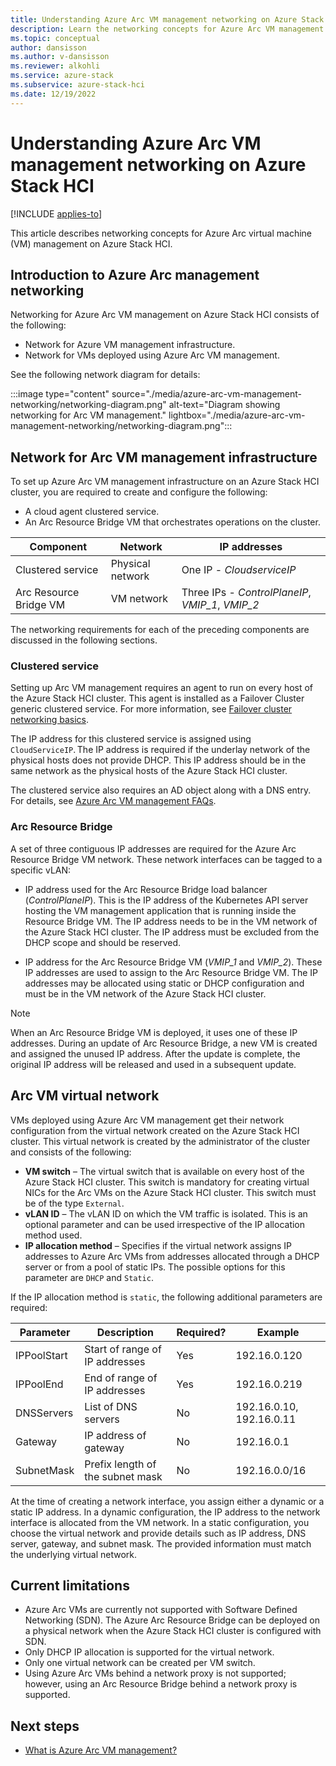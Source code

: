 ```yaml
---
title: Understanding Azure Arc VM management networking on Azure Stack HCI
description: Learn the networking concepts for Azure Arc VM management on Azure Stack HCI.
ms.topic: conceptual
author: dansisson
ms.author: v-dansisson
ms.reviewer: alkohli
ms.service: azure-stack
ms.subservice: azure-stack-hci
ms.date: 12/19/2022
---
```


# Understanding Azure Arc VM management networking on Azure Stack HCI

[!INCLUDE [applies-to](../../includes/hci-applies-to-22h2-21h2.md)]

This article describes networking concepts for Azure Arc virtual machine (VM) management on Azure Stack HCI.

## Introduction to Azure Arc management networking

Networking for Azure Arc VM management on Azure Stack HCI consists of the following:

- Network for Azure VM management infrastructure.
- Network for VMs deployed using Azure Arc VM management.

See the following network diagram for details:

:::image type="content" source="./media/azure-arc-vm-management-networking/networking-diagram.png" alt-text="Diagram showing networking for Arc VM management." lightbox="./media/azure-arc-vm-management-networking/networking-diagram.png":::

## Network for Arc VM management infrastructure

To set up Azure Arc VM management infrastructure on an Azure Stack HCI cluster, you are required to create and configure the following:

- A cloud agent clustered service.
- An Arc Resource Bridge VM that orchestrates operations on the cluster.

|Component|Network|IP addresses|
|--|--|--|
|Clustered service|Physical network|One IP - *CloudserviceIP*|
|Arc Resource Bridge VM|VM network| Three IPs - *ControlPlaneIP*, *VMIP_1*, *VMIP_2*|

The networking requirements for each of the preceding components are discussed in the following sections.  

### Clustered service

Setting up Arc VM management requires an agent to run on every host of the Azure Stack HCI cluster. This agent is installed as a Failover Cluster generic clustered service. For more information, see [Failover cluster networking basics](https://techcommunity.microsoft.com/t5/failover-clustering/failover-clustering-networking-basics-and-fundamentals/ba-p/1706005).

The IP address for this clustered service is assigned using `CloudServiceIP`. The IP address is required if the underlay network of the physical hosts does not provide DHCP. This IP address should be in the same network as the physical hosts of the Azure Stack HCI cluster.

The clustered service also requires an AD object along with a DNS entry. For details, see [Azure Arc VM management FAQs](/manage/faqs-arc-enabled-vms#my-environment-doesnt-support-dns-or-active-directory-updates-how-can-i-successfully-deploy-arc-resource-bridge).

### Arc Resource Bridge

A set of three contiguous IP addresses are required for the Azure Arc Resource Bridge VM network. These network interfaces can be tagged to a specific vLAN:

- IP address used for the Arc Resource Bridge load balancer  (*ControlPlaneIP*). This is the IP address of the Kubernetes API server hosting the VM management application that is running inside the Resource Bridge VM. The IP address needs to be in the VM network of the Azure Stack HCI cluster. The IP address must be excluded from the DHCP scope and should be reserved.

- IP address for the Arc Resource Bridge VM (*VMIP_1* and *VMIP_2*). These IP addresses are used to assign to the Arc Resource Bridge VM. The IP addresses may be allocated using static or DHCP configuration and must be in the VM network of the Azure Stack HCI cluster.

> [!NOTE]
> When an Arc Resource Bridge VM is deployed, it uses one of these IP addresses. During an update of Arc Resource Bridge, a new VM is created and assigned the unused IP address. After the update is complete, the original IP address will be released and used in a subsequent update.

## Arc VM virtual network

VMs deployed using Azure Arc VM management get their network configuration from the virtual network created on the Azure Stack HCI cluster. This virtual network is created by the administrator of the cluster and consists of the following:

- **VM switch** – The virtual switch that is available on every host of the Azure Stack HCI cluster. This switch is mandatory for creating virtual NICs for the Arc VMs on the Azure Stack HCI cluster. This switch must be of the type `External`.
- **vLAN ID** – The vLAN ID on which the VM traffic is isolated. This is an optional parameter and can be used irrespective of the IP allocation method used.
- **IP allocation method** – Specifies if the virtual network assigns IP addresses to Azure Arc VMs from addresses allocated through a DHCP server or from a pool of static IPs. The possible options for this parameter are `DHCP` and `Static`.

If the IP allocation method is `static`, the following additional parameters are required:

|Parameter|Description|Required?|Example|
|---|---|---|---|
|IPPoolStart|Start of range of IP addresses|Yes|192.16.0.120|
|IPPoolEnd|End of range of IP addresses|Yes|192.16.0.219|
|DNSServers|List of DNS servers|No|192.16.0.10, 192.16.0.11|
|Gateway|IP address of gateway|No|192.16.0.1|
|SubnetMask|Prefix length of the subnet mask|No|192.16.0.0/16|

At the time of creating a network interface, you assign either a dynamic or a static IP address. In a dynamic configuration, the IP address to the network interface is allocated from the VM network. In a static configuration, you choose the virtual network and provide details such as IP address, DNS server, gateway, and subnet mask. The provided information must match the underlying virtual network.

## Current limitations

- Azure Arc VMs are currently not supported with Software Defined Networking (SDN). The Azure Arc Resource Bridge can be deployed on a physical network when the Azure Stack HCI cluster is configured with SDN.
- Only DHCP IP allocation is supported for the virtual network.
- Only one virtual network can be created per VM switch.
- Using Azure Arc VMs behind a network proxy is not supported; however, using an Arc Resource Bridge behind a network proxy is supported.

## Next steps

- [What is Azure Arc VM management?](/manage/azure-arc-vm-management-overview)